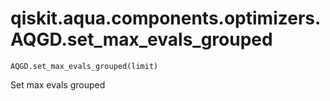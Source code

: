# qiskit.aqua.components.optimizers.AQGD.set\_max\_evals\_grouped

`AQGD.set_max_evals_grouped(limit)`

Set max evals grouped
